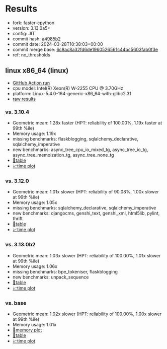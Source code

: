 # Results

- fork: faster-cpython
- version: 3.13.0a5+
- config: JIT
- commit hash: [a4985b2](https://github.com/faster%2dcpython/cpython/commit/a4985b2)
- commit date: 2024-03-28T10:38:03+00:00
- commit merge base: [6c8ac8a32fd6de1960526561c44bc5603fab0f3e](https://github.com/faster%2dcpython/cpython/commit/6c8ac8a32fd6de1960526561c44bc5603fab0f3e)
- ref: no_thresholds

## linux x86_64 (linux)

- [GitHub Action run](https://github.com/faster-cpython/benchmarking/actions/runs/8466063590)
- cpu model: Intel(R) Xeon(R) W-2255 CPU @ 3.70GHz
- platform: Linux-5.4.0-164-generic-x86_64-with-glibc2.31
- [raw results](bm-20240328-linux-x86_64-faster%252dcpython-no_thresholds-3.13.0a5%2B-a4985b2.json)

### vs. 3.10.4

- Geometric mean: 1.28x faster (HPT: reliability of 100.00%, 1.19x faster at 99th %ile)
- Memory usage: 1.19x
- missing benchmarks: flaskblogging, sqlalchemy_declarative, sqlalchemy_imperative
- new benchmarks: async_tree_cpu_io_mixed_tg, async_tree_io_tg, async_tree_memoization_tg, async_tree_none_tg
- [📄table](bm-20240328-linux-x86_64-faster%252dcpython-no_thresholds-3.13.0a5%2B-a4985b2-vs-3.10.4.md)
- [📈time plot](bm-20240328-linux-x86_64-faster%252dcpython-no_thresholds-3.13.0a5%2B-a4985b2-vs-3.10.4.svg)

### vs. 3.12.0

- Geometric mean: 1.01x slower (HPT: reliability of 90.08%, 1.00x slower at 99th %ile)
- Memory usage: 1.05x
- missing benchmarks: sqlalchemy_declarative, sqlalchemy_imperative
- new benchmarks: djangocms, genshi_text, genshi_xml, html5lib, pylint, thrift
- [📄table](bm-20240328-linux-x86_64-faster%252dcpython-no_thresholds-3.13.0a5%2B-a4985b2-vs-3.12.0.md)
- [📈time plot](bm-20240328-linux-x86_64-faster%252dcpython-no_thresholds-3.13.0a5%2B-a4985b2-vs-3.12.0.svg)

### vs. 3.13.0b2

- Geometric mean: 1.03x slower (HPT: reliability of 100.00%, 1.01x slower at 99th %ile)
- Memory usage: 1.06x
- missing benchmarks: bpe_tokeniser, flaskblogging
- new benchmarks: unpack_sequence
- [📄table](bm-20240328-linux-x86_64-faster%252dcpython-no_thresholds-3.13.0a5%2B-a4985b2-vs-3.13.0b2.md)
- [📈time plot](bm-20240328-linux-x86_64-faster%252dcpython-no_thresholds-3.13.0a5%2B-a4985b2-vs-3.13.0b2.svg)

### vs. base

- Geometric mean: 1.02x slower (HPT: reliability of 100.00%, 1.00x slower at 99th %ile)
- Memory usage: 1.01x
- [🧠memory plot](bm-20240328-linux-x86_64-faster%252dcpython-no_thresholds-3.13.0a5%2B-a4985b2-vs-base-mem.svg)
- [📄table](bm-20240328-linux-x86_64-faster%252dcpython-no_thresholds-3.13.0a5%2B-a4985b2-vs-base.md)
- [📈time plot](bm-20240328-linux-x86_64-faster%252dcpython-no_thresholds-3.13.0a5%2B-a4985b2-vs-base.svg)


